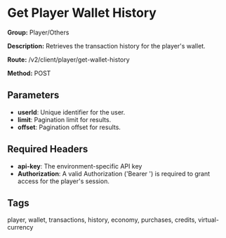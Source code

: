 # Get Player Wallet History

**Group:** Player/Others

**Description:** Retrieves the transaction history for the player's wallet.

**Route:** /v2/client/player/get-wallet-history

**Method:** POST

## Parameters

- **userId**: Unique identifier for the user.
- **limit**: Pagination limit for results.
- **offset**: Pagination offset for results.

## Required Headers

- **api-key**: The environment-specific API key
- **Authorization**: A valid Authorization ('Bearer <token>') is required to grant access for the player's session.

## Tags

player, wallet, transactions, history, economy, purchases, credits, virtual-currency
